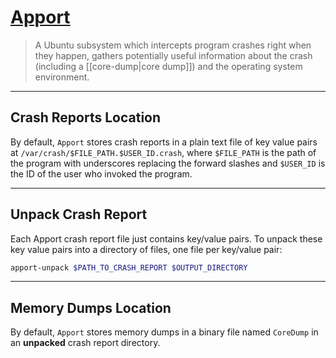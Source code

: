 # [Apport](https://wiki.ubuntu.com/Apport)

> A Ubuntu subsystem which intercepts program crashes right when they happen, gathers potentially useful information about the crash (including a [[core-dump|core dump]]) and the operating system environment.

---

## Crash Reports Location

By default, `Apport` stores crash reports in a plain text file of key value pairs at `/var/crash/$FILE_PATH.$USER_ID.crash`, where `$FILE_PATH` is the path of the program with underscores replacing the forward slashes and `$USER_ID` is the ID of the user who invoked the program.

---

## Unpack Crash Report

Each Apport crash report file just contains key/value pairs. To unpack these key value pairs into a directory of files, one file per key/value pair:

```bash
apport-unpack $PATH_TO_CRASH_REPORT $OUTPUT_DIRECTORY
```

---

## Memory Dumps Location

By default, `Apport` stores memory dumps in a binary file named `CoreDump` in an **unpacked** crash report directory.

